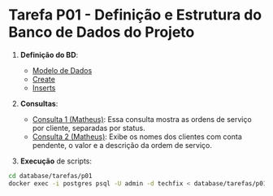 # Tarefa P01 - Definição e Estrutura do Banco de Dados do Projeto

1. **Definição do BD**:

   - [Modelo de Dados](https://github.com/quirinof/pabd-techfix/blob/main/database/modelo.md)
   - [Create](https://github.com/quirinof/pabd-techfix/blob/main/database/tarefas/p01/create.sql)
   - [Inserts](https://github.com/quirinof/pabd-techfix/blob/main/database/tarefas/p01/inserts.sql)

2. **Consultas**:

   - [Consulta 1 (Matheus)](https://github.com/quirinof/pabd-techfix/blob/main/database/tarefas/p01/projeto01-matheus-q01.sql): Essa consulta mostra as ordens de serviço por cliente, separadas por status.
   - [Consulta 2 (Matheus)](https://github.com/quirinof/pabd-techfix/blob/main/database/tarefas/p01/projeto01-matheus-q02.sql): Exibe os nomes dos clientes com conta pendente, o valor e a descrição da ordem de serviço.

3. **Execução** de scripts:

```bash
cd database/tarefas/p01
docker exec -i postgres psql -U admin -d techfix < database/tarefas/p01/nome_do_arquivo.sql
```
